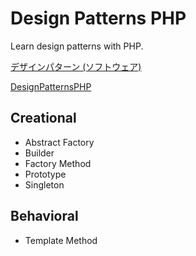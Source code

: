# Design Patterns PHP

Learn design patterns with PHP.

[デザインパターン (ソフトウェア)](https://ja.wikipedia.org/wiki/%E3%83%87%E3%82%B6%E3%82%A4%E3%83%B3%E3%83%91%E3%82%BF%E3%83%BC%E3%83%B3_(%E3%82%BD%E3%83%95%E3%83%88%E3%82%A6%E3%82%A7%E3%82%A2))

[DesignPatternsPHP](https://designpatternsphp.readthedocs.io/en/latest/README.html)

## Creational

- Abstract Factory
- Builder
- Factory Method
- Prototype
- Singleton

## Behavioral

- Template Method
